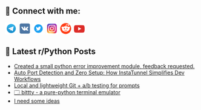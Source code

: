 ## 🔎 Connect with me:
[<img src="https://github.com/bullbesh/bullbesh/blob/main/images/Telegram.png" width="32" height="32" />](https://t.me/bullbesh)
[<img src="https://github.com/bullbesh/bullbesh/blob/main/images/VK.png" width="32" height="32" />](https://vk.com/bullbesh)
[<img src="https://github.com/bullbesh/bullbesh/blob/main/images/Twitter.png" width="32" height="32" />](https://twitter.com/bullbesh1)
[<img src="https://github.com/bullbesh/bullbesh/blob/main/images/Instagram.png" width="32" height="32" />](https://www.instagram.com/bullbesh)
[<img src="https://github.com/bullbesh/bullbesh/blob/main/images/Reddit.png" width="32" height="32" />](https://www.reddit.com/user/bullbesh)
[<img src="https://github.com/bullbesh/bullbesh/blob/main/images/YouTube.png" width="32" height="32" />](https://www.youtube.com/channel/UCtfjRs6uzgq5mfm8S06WTcg)

## 📕 Latest r/Python Posts
<!-- BLOG-POST-LIST:START -->
- [Created a small python error improvement module, feedback requested.](https://www.reddit.com/r/Python/comments/1m9m8vd/created_a_small_python_error_improvement_module/)
- [Auto Port Detection and Zero Setup: How InstaTunnel Simplifies Dev Workflows](https://www.reddit.com/r/Python/comments/1m9l2ht/auto_port_detection_and_zero_setup_how/)
- [Local and lightweight Git + a/b testing for prompts](https://www.reddit.com/r/Python/comments/1m9jm14/local_and_lightweight_git_ab_testing_for_prompts/)
- [🗔 bittty - a pure-python terminal emulator](https://www.reddit.com/r/Python/comments/1m9jamt/bittty_a_purepython_terminal_emulator/)
- [I need some ideas](https://www.reddit.com/r/Python/comments/1m9h3tt/i_need_some_ideas/)
<!-- BLOG-POST-LIST:END -->
